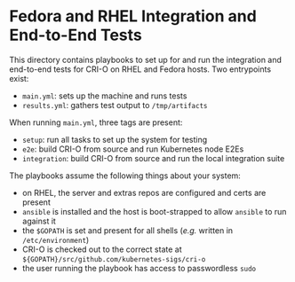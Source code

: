 # Fedora and RHEL Integration and End-to-End Tests

This directory contains playbooks to set up for and run the integration and
end-to-end tests for CRI-O on RHEL and Fedora hosts. Two entrypoints exist:

 - `main.yml`: sets up the machine and runs tests
 - `results.yml`: gathers test output to `/tmp/artifacts`

When running `main.yml`, three tags are present:

 - `setup`: run all tasks to set up the system for testing
 - `e2e`: build CRI-O from source and run Kubernetes node E2Es
 - `integration`: build CRI-O from source and run the local integration suite

The playbooks assume the following things about your system:

 - on RHEL, the server and extras repos are configured and certs are present
 - `ansible` is installed and the host is boot-strapped to allow `ansible` to run against it
 - the `$GOPATH` is set and present for all shells (*e.g.* written in `/etc/environment`)
 - CRI-O is checked out to the correct state at `${GOPATH}/src/github.com/kubernetes-sigs/cri-o`
 - the user running the playbook has access to passwordless `sudo`